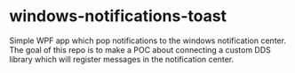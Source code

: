 # windows-notifications-toast

Simple WPF app which pop notifications to the windows notification center.
The goal of this repo is to make a POC about connecting a custom DDS library which will register messages in the notification center.
